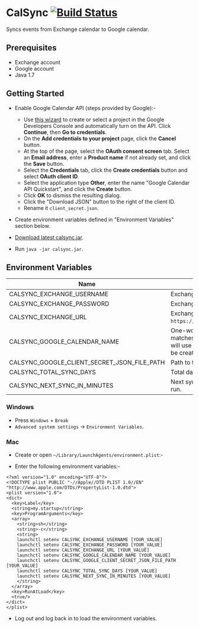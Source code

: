 # CalSync [![Build Status](https://travis-ci.org/choonchernlim/calsync.svg?branch=master)](https://travis-ci.org/choonchernlim/calsync)

Syncs events from Exchange calendar to Google calendar.

## Prerequisites

* Exchange account
* Google account
* Java 1.7

## Getting Started

* Enable Google Calendar API (steps provided by Google):-
    * Use [this wizard](https://console.developers.google.com/start/api?id=calendar) to create or select a project in the Google Developers Console and automatically turn on the API. Click **Continue**, then **Go to credentials**.
    * On the **Add credentials to your project** page, click the **Cancel** button.
    * At the top of the page, select the **OAuth consent screen** tab. Select an **Email address**, enter a **Product name** if not already set, and click the **Save** button.
    * Select the **Credentials** tab, click the **Create credentials** button and select **OAuth client ID**.
    * Select the application type **Other**, enter the name "Google Calendar API Quickstart", and click the **Create** button.
    * Click **OK** to dismiss the resulting dialog.
    * Click the "Download JSON" button to the right of the client ID.
    * Rename it `client_secret.json`.
    
* Create environment variables defined in "Environment Variables" section below.
    
* [Download latest calsync.jar](https://github.com/choonchernlim/calsync/releases).

* Run `java -jar calsync.jar`.

## Environment Variables

|Name                                         | Description                                                               |
|---------------------------------------------|---------------------------------------------------------------------------|
| CALSYNC_EXCHANGE_USERNAME                   | Exchange user name.                                                       |
| CALSYNC_EXCHANGE_PASSWORD                   | Exchange password.                                                        |
| CALSYNC_EXCHANGE_URL                        | Exchange web service URL, ex: `https://institution.com/ews/exchange.asmx`.|
| CALSYNC_GOOGLE_CALENDAR_NAME                | One-word calendar name. If the name matches your existing Google calendars, it will use that. Otherwise, a new calendar will be created. |
| CALSYNC_GOOGLE_CLIENT_SECRET_JSON_FILE_PATH | Path to the downloaded `client_secret.json`.                              |
| CALSYNC_TOTAL_SYNC_DAYS                     | Total days to sync from current day.                                      |
| CALSYNC_NEXT_SYNC_IN_MINUTES                | Next sync in minutes, or `0` to disable next run.                         |

### Windows

* Press `Windows` + `Break`
* `Advanced system settings` → `Environment Variables`.

### Mac

* Create or open `~/Library/LaunchAgents/environment.plist`:-

* Enter the following environment variables:-

```
<?xml version="1.0" encoding="UTF-8"?>
<!DOCTYPE plist PUBLIC "-//Apple//DTD PLIST 1.0//EN" "http://www.apple.com/DTDs/PropertyList-1.0.dtd">
<plist version="1.0">
<dict>
  <key>Label</key>
  <string>my.startup</string>
  <key>ProgramArguments</key>
  <array>
    <string>sh</string>
    <string>-c</string>
    <string>
	launchctl setenv CALSYNC_EXCHANGE_USERNAME [YOUR_VALUE]
	launchctl setenv CALSYNC_EXCHANGE_PASSWORD [YOUR_VALUE]
	launchctl setenv CALSYNC_EXCHANGE_URL [YOUR_VALUE]
	launchctl setenv CALSYNC_GOOGLE_CALENDAR_NAME [YOUR_VALUE]
	launchctl setenv CALSYNC_GOOGLE_CLIENT_SECRET_JSON_FILE_PATH [YOUR_VALUE]
	launchctl setenv CALSYNC_TOTAL_SYNC_DAYS [YOUR_VALUE]
    launchctl setenv CALSYNC_NEXT_SYNC_IN_MINUTES [YOUR_VALUE]
    </string>
  </array>
  <key>RunAtLoad</key>
  <true/>
</dict>
</plist>
```

* Log out and log back in to load the environment variables.